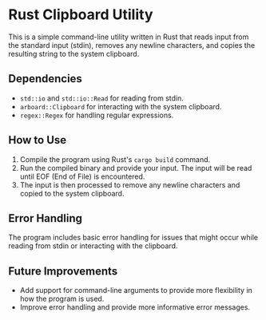 # Rust Clipboard Utility

This is a simple command-line utility written in Rust that reads input from the standard input (stdin), removes any newline characters, and copies the resulting string to the system clipboard.

## Dependencies

- `std::io` and `std::io::Read` for reading from stdin.
- `arboard::Clipboard` for interacting with the system clipboard.
- `regex::Regex` for handling regular expressions.

## How to Use

1. Compile the program using Rust's `cargo build` command.
2. Run the compiled binary and provide your input. The input will be read until EOF (End of File) is encountered.
3. The input is then processed to remove any newline characters and copied to the system clipboard.

## Error Handling

The program includes basic error handling for issues that might occur while reading from stdin or interacting with the clipboard.

## Future Improvements

- Add support for command-line arguments to provide more flexibility in how the program is used.
- Improve error handling and provide more informative error messages.